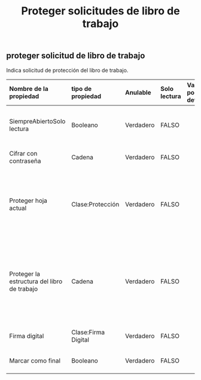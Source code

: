 ﻿---
title: Proteger solicitudes de libro de trabajo
second_title: Aspose.Cells Cloud Documen
type: docs
url: /es/specification/model/protectworkbookrequest/
description: "Aspose.Cells Especificación del modelo de nube: ProtectWorkbookRequest. Maneje sin esfuerzo Excel y otros documentos de hoja de cálculo con funciones como abrir, generar, editar, dividir, fusionar, comparar y convertir."
kwords: Excel, Office, hoja de cálculo, nube REST API, ProtectWorkbookRequest
weight: 50
---
## **proteger solicitud de libro de trabajo**

 Indica solicitud de protección del libro de trabajo.

| Nombre de la propiedad| tipo de propiedad| Anulable| Solo lectura| Valor por defecto| Descripción|
|:- |:- |:- |:- |:- |:- |
| SiempreAbiertoSolo lectura| Booleano| Verdadero| FALSO|| Indica que siempre está abierto y es de solo lectura.|
| Cifrar con contraseña| Cadena| Verdadero| FALSO|| Indica cifrar con contraseña.|
| Proteger hoja actual| Clase:Protección| Verdadero| FALSO|| Representa los distintos tipos de opciones de protección disponibles para una hoja de cálculo.|
| Proteger la estructura del libro de trabajo| Cadena| Verdadero| FALSO|| Indica proteger la estructura del libro. Todo, Contenido, Objetos, Escenarios, Estructura, Windows y Ninguno.|
| Firma digital| Clase:Firma Digital| Verdadero| FALSO|| Indica firma en el expediente.|
| Marcar como final| Booleano| Verdadero| FALSO|| Indica marcar como final.|


